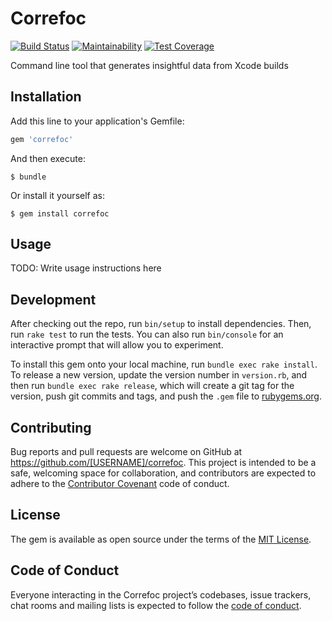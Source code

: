 # Correfoc

[![Build Status](https://travis-ci.org/pepibumur/correfoc.svg?branch=master)](https://travis-ci.org/pepibumur/correfoc)
[![Maintainability](https://api.codeclimate.com/v1/badges/ed555ff9fdbbb9f1b84e/maintainability)](https://codeclimate.com/github/pepibumur/correfoc/maintainability)
[![Test Coverage](https://api.codeclimate.com/v1/badges/ed555ff9fdbbb9f1b84e/test_coverage)](https://codeclimate.com/github/pepibumur/correfoc/test_coverage)

Command line tool that generates insightful data from Xcode builds

## Installation

Add this line to your application's Gemfile:

```ruby
gem 'correfoc'
```

And then execute:

    $ bundle

Or install it yourself as:

    $ gem install correfoc

## Usage

TODO: Write usage instructions here

## Development

After checking out the repo, run `bin/setup` to install dependencies. Then, run `rake test` to run the tests. You can also run `bin/console` for an interactive prompt that will allow you to experiment.

To install this gem onto your local machine, run `bundle exec rake install`. To release a new version, update the version number in `version.rb`, and then run `bundle exec rake release`, which will create a git tag for the version, push git commits and tags, and push the `.gem` file to [rubygems.org](https://rubygems.org).

## Contributing

Bug reports and pull requests are welcome on GitHub at https://github.com/[USERNAME]/correfoc. This project is intended to be a safe, welcoming space for collaboration, and contributors are expected to adhere to the [Contributor Covenant](http://contributor-covenant.org) code of conduct.

## License

The gem is available as open source under the terms of the [MIT License](https://opensource.org/licenses/MIT).

## Code of Conduct

Everyone interacting in the Correfoc project’s codebases, issue trackers, chat rooms and mailing lists is expected to follow the [code of conduct](https://github.com/[USERNAME]/correfoc/blob/master/CODE_OF_CONDUCT.md).
